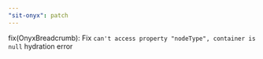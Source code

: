 ```yaml
---
"sit-onyx": patch
---
```


fix(OnyxBreadcrumb): Fix `can't access property "nodeType", container is null` hydration error
